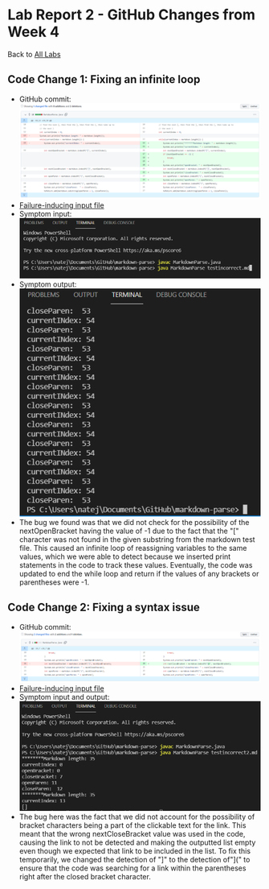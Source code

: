 # Lab Report 2 - GitHub Changes from Week 4
Back to [All Labs](https://njmorales.github.io/cse15l-lab-reports/)

## Code Change 1: Fixing an infinite loop
* GitHub commit: 
![Image](codechange1.PNG)
* [Failure-inducing input file](testincorrect.md)
* Symptom input: 
![Image](symptom1input.PNG)
* Symptom output: 
![Image](symptom1output.PNG)
* The bug we found was that we did not check for the possibility of the nextOpenBracket having the value of -1 due to the fact that the "[" character was not found in the given substring from the markdown test file. This caused an infinite loop of reassigning variables to the same values, which we were able to detect because we inserted print statements in the code to track these values. Eventually, the code was updated to end the while loop and return if the values of any brackets or parentheses were -1. 

## Code Change 2: Fixing a syntax issue
* GitHub commit: 
![Image](codechange2.PNG)
* [Failure-inducing input file](testincorrect2.md)
* Symptom input and output: 
![Image](symptom2.PNG)
* The bug here was the fact that we did not account for the possibility of bracket characters being a part of the clickable text for the link. This meant that the wrong nextCloseBracket value was used in the code, causing the link to not be detected and making the outputted list empty even though we expected that link to be included in the list. To fix this temporarily, we changed the detection of "]" to the detection of"](" to ensure that the code was searching for a link within the parentheses right after the closed bracket character. 